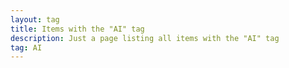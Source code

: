 ```yaml
---
layout: tag
title: Items with the "AI" tag
description: Just a page listing all items with the "AI" tag
tag: AI
---
```

